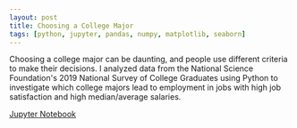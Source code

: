 ```yaml
---
layout: post
title: Choosing a College Major
tags: [python, jupyter, pandas, numpy, matplotlib, seaborn]
---
```

Choosing a college major can be daunting, and people use different criteria to make their decisions. I analyzed data from the National Science Foundation's 2019 National Survey of College Graduates using Python to investigate which college majors lead to employment in jobs with high job satisfaction and high median/average salaries.

[Jupyter Notebook](https://github.com/MullersRatchet/portfolio/blob/0e637312644ea874aec26743389ca36a8a8db0b9/_code/Capstone%202.ipynb)
